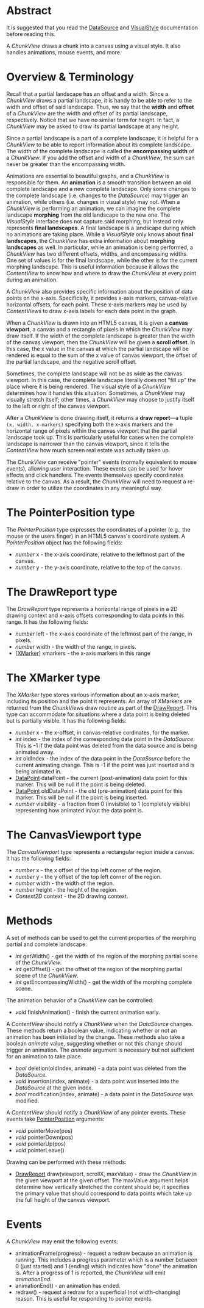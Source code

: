 # Abstract

It is suggested that you read the [DataSource](../DataSource.md) and [VisualStyle](VisualStyle.md) documentation before reading this.

A *ChunkView* draws a chunk into a canvas using a visual style. It also handles animations, mouse events, and more.

# Overview & Terminology

Recall that a partial landscape has an offset and a width. Since a *ChunkView* draws a partial landscape, it is handy to be able to refer to the width and offset of said landscape. Thus, we say that the **width** and **offset** of a *ChunkView* are the width and offset of its partial landscape, respectively. Notice that we have no similar term for height. In fact, a *ChunkView* may be asked to draw its partial landscape at any height.

Since a partial landscape is a part of a complete landscape, it is helpful for a *ChunkView* to be able to report information about its complete landscape. The width of the complete landscape is called the **encompassing width** of a *ChunkView*. If you add the offset and width of a *ChunkView*, the sum can never be greater than the encompassing width.

Animations are essential to beautiful graphs, and a *ChunkView* is responsible for them. An **animation** is a smooth transition between an old complete landscape and a new complete landscape. Only some changes to the complete landscape (i.e. changes to the *DataSource*) may trigger an animation, while others (i.e. changes in visual style) may not. When a *ChunkView* is performing an animation, we can imagine the complete landscape **morphing** from the old landscape to the new one. The *VisualStyle* interface does not capture said morphing, but instead only represents **final landscapes**. A final landscape is a landscape during which no animations are taking place. While a *VisualStyle* only knows about **final landscapes**, the *ChunkView* has extra information about **morphing landscapes** as well. In particular, while an animation is being performed, a *ChunkView* has two different offsets, widths, and encompassing widths. One set of values is for the final landscape, while the other is for the current morphing landscape. This is useful information because it allows the *ContentView* to know how and where to draw the *ChunkView* at every point during an animation.

A *ChunkView* also provides specific information about the position of data points on the x-axis. Specifically, it provides x-axis markers, canvas-relative horizontal offsets, for each point. These x-axis markers may be used by *ContentView*s to draw x-axis labels for each data point in the graph.

When a *ChunkView* is drawn into an HTML5 canvas, it is given a **canvas viewport**, a canvas and a rectangle of pixels in which the *ChunkView* may draw itself. If the width of the complete landscape is greater than the width of the canvas viewport, then the *ChunkView* will be given a **scroll offset**. In this case, the x value in the canvas at which the partial landscape will be rendered is equal to the sum of the x value of canvas viewport, the offset of the partial landscape, and the negative scroll offset.

Sometimes, the complete landscape will not be as wide as the canvas viewport. In this case, the complete landscape literally does not "fill up" the place where it is being rendered. The visual style of a *ChunkView* determines how it handles this situation. Sometimes, a *ChunkView* may visually stretch itself; other times, a *ChunkView* may choose to justify itself to the left or right of the canvas viewport.

After a *ChunkView* is done drawing itself, it returns a **draw report**&mdash;a tuple `(x, width, x-markers)` specifying both the x-axis markers and the horizontal range of pixels within the canvas viewport that the partial landscape took up. This is particularly useful for cases when the complete landscape is narrower than the canvas viewport, since it tells the *ContentView* how much screen real estate was actually taken up.

The *ChunkView* can receive "pointer" events (normally equivalent to mouse events), allowing user interaction. These events can be used for hover effects and click handlers. The events themselves specify coordinates relative to the canvas. As a result, the *ChunkView* will need to request a re-draw in order to utilize the coordinates in any meaningful way.

# The PointerPosition type

The *PointerPosition* type expresses the coordinates of a pointer (e.g., the mouse or the users finger) in an HTML5 canvas's coordinate system. A *PointerPosition* object has the following fields:

 * *number* x - the x-axis coordinate, relative to the leftmost part of the canvas.
 * *number* y - the y-axis coordinate, relative to the top of the canvas.

# The DrawReport type

The *DrawReport* type represents a horizontal range of pixels in a 2D drawing context and x-axis offsets corresponding to data points in this range. It has the following fields:

 * *number* left - the x-axis coordinate of the leftmost part of the range, in pixels.
 * *number* width - the width of the range, in pixels.
 * \[[XMarker](#the-xmarker-type)\] xmarkers - the x-axis markers in this range

# The XMarker type

The *XMarker* type stores various information about an x-axis marker, including its position and the point it represents. An array of XMarkers are returned from the *ChunkView*s draw routine as part of the [DrawReport](#the-drawreport-type). This type can accommodate for situations where a data point is being deleted but is partially visible. It has the following fields:

 * *number* x - the x-offset, in canvas-relative cordinates, for the marker.
 * *int* index - the index of the corresponding data point in the *DataSource*. This is -1 if the data point was deleted from the data source and is being animated away.
 * *int* oldIndex - the index of the data point in the *DataSource* before the current animating change. This is -1 if the point was just inserted and is being animated in.
 * [DataPoint](../DataSource.md#the-datapoint-type) dataPoint - the current (post-animation) data point for this marker. This will be null if the point is being deleted.
 * [DataPoint](../DataSource.md#the-datapoint-type) oldDataPoint - the old (pre-animation) data point for this marker. This will be null if the point is being inserted.
 * *number* visibility - a fraction from 0 (invisible) to 1 (completely visible) representing how animated in/out the data point is.

# The CanvasViewport type

The *CanvasViewport* type represents a rectangular region inside a canvas. It has the following fields:

 * *number* x - the x offset of the top left corner of the region.
 * *number* y - the y offset of the top left corner of the region.
 * *number* width - the width of the region.
 * *number* height - the height of the region.
 * *Context2D* context - the 2D drawing context.

# Methods

A set of methods can be used to get the current properties of the morphing partial and complete landscape:

 * *int* getWidth() - get the width of the region of the morphing partial scene of the *ChunkView*.
 * *int* getOffset() - get the offset of the region of the morphing partial scene of the *ChunkView*.
 * *int* getEncompassingWidth() - get the width of the morphing complete scene.

The animation behavior of a *ChunkView* can be controlled:

 * *void* finishAnimation() - finish the current animation early.

A *ContentView* should notify a *ChunkView* when the *DataSource* changes. These methods return a boolean value, indicating whether or not an animation has been initiated by the change. These methods also take a boolean *animate* value, suggesting whether or not this change should trigger an animation. The *animate* argument is necessary but not sufficient for an animation to take place.

 * *bool* deletion(oldIndex, animate) - a data point was deleted from the *DataSource*.
 * *void* insertion(index, animate) - a data point was inserted into the *DataSource* at the given index.
 * *bool* modification(index, animate) - a data point in the *DataSource* was modified.

A *ContentView* should notify a *ChunkView* of any pointer events. These events take [PointerPosition](#the-pointerposition-type) arguments:

 * *void* pointerMove(pos)
 * *void* pointerDown(pos)
 * *void* pointerUp(pos)
 * *void* pointerLeave()

Drawing can be performed with these methods:

 * [DrawReport](#the-drawreport-type) draw(viewport, scrollX, maxValue) - draw the *ChunkView* in the given viewport at the given offset. The maxValue argument helps determine how vertically stretched the content should be; it specifies the primary value that should correspond to data points which take up the full height of the canvas viewport.

# Events

A *ChunkView* may emit the following events:

 * animationFrame(progress) - request a redraw because an animation is running. This includes a progress parameter which is a number between 0 (just started) and 1 (ending) which indicates how "done" the animation is. After a progress of 1 is reported, the *ChunkView* will emit *animationEnd*.
 * animationEnd() - an animation has ended.
 * redraw() - request a redraw for a superficial (not width-changing) reason. This is useful for responding to pointer events.
